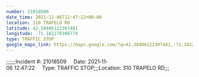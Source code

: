 ```yaml
---
number: 21018509
date_time: 2021-11-06T12:47:22+00:00
location: 310 TRAPELO RD
latitude: 42.38406122307481
longitude: -71.182278306774
type: TRAFFIC STOP
google_maps_link: https://maps.google.com/?q=42.38406122307481,-71.182278306774
---
```


;;;;;;Incident #: 21018509     Date: 2021‐11‐06 12:47:22     Type: TRAFFIC STOP;;;Location: 310 TRAPELO RD;;;
